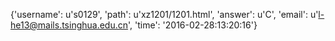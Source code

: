 {'username': u's0129', 'path': u'xz1201/1201.html', 'answer': u'C', 'email': u'l-he13@mails.tsinghua.edu.cn', 'time': '2016-02-28:13:20:16'}